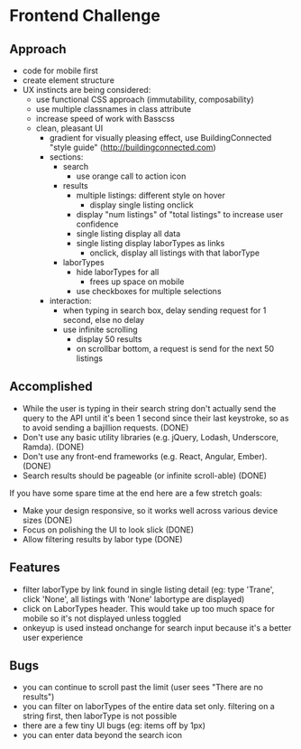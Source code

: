 # Frontend Challenge

## Approach

* code for mobile first
* create element structure
* UX instincts are being considered:
  * use functional CSS approach (immutability, composability)
  * use multiple classnames in class attribute
  * increase speed of work with Basscss
  * clean, pleasant UI
    * gradient for visually pleasing effect, use BuildingConnected "style guide" (http://buildingconnected.com)
    * sections:  
      * search
        * use orange call to action icon
      * results
        * multiple listings: different style on hover
          * display single listing onclick
        * display "num listings" of "total listings" to increase user confidence
        * single listing display all data
        * single listing display laborTypes as links
          * onclick, display all listings with that laborType
      * laborTypes
        * hide laborTypes for all
          * frees up space on mobile
        * use checkboxes for multiple selections
    * interaction:
      * when typing in search box, delay sending request for 1 second, else no delay
      * use infinite scrolling
        * display 50 results
        * on scrollbar bottom, a request is send for the next 50 listings

## Accomplished

* While the user is typing in their search string don't actually send the query to the API until it's been 1 second since their last keystroke, so as to avoid sending a bajillion requests. (DONE)
* Don't use any basic utility libraries (e.g. jQuery, Lodash, Underscore, Ramda). (DONE)
* Don't use any front-end frameworks (e.g. React, Angular, Ember). (DONE)
* Search results should be pageable (or infinite scroll-able) (DONE)

If you have some spare time at the end here are a few stretch goals:

* Make your design responsive, so it works well across various device sizes (DONE)
* Focus on polishing the UI to look slick (DONE)
* Allow filtering results by labor type (DONE)

## Features

* filter laborType by link found in single listing detail (eg: type 'Trane', click 'None', all listings with 'None' labortype are displayed)
* click on LaborTypes header.  This would take up too much space for mobile so it's not displayed unless toggled
* onkeyup is used instead onchange for search input because it's a better user experience

## Bugs

* you can continue to scroll past the limit (user sees "There are no results")
* you can filter on laborTypes of the entire data set only.  filtering on a string first, then laborType is not possible
* there are a few tiny UI bugs (eg: items off by 1px)
* you can enter data beyond the search icon
